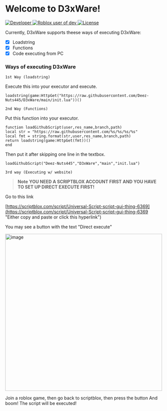 # Welcome to D3xWare!
  <a href="https://github.com/Deez-Nuts445">
       <img alt="Developer" src="https://img.shields.io/badge/Developer-Deez--Nuts445-yellow" />
    </a>
  <a href="https://www.roblox.com/users/3729175718/profile">
        <img alt="Roblox user of dev" src="https://img.shields.io/badge/Roblox%20User-herman__484-red?style=social&logo=roblox" />  
    </a> 
   <a href="https://github.com/Deez-Nuts445/D3xWare/blob/main/LICENSE.md">
      <img alt="License" src="https://img.shields.io/github/license/Deez-Nuts445/D3xWare">
   </a>

Currently, D3xWare supports theese ways of executing D3xWare:

- [x] Loadstring
- [x] Functions
- [x] Code executing from PC

### Ways of executing D3xWare

`1st Way (loadstring)`

Execute this into your executor and execute.

```
loadstring(game:HttpGet("https://raw.githubusercontent.com/Deez-Nuts445/D3xWare/main/init.lua"))()
```

`2nd Way (Functions)`

Put this function into your executor.

```
function loadGithubScript(user,res_name,branch,path)
local str = "https://raw.githubusercontent.com/%s/%s/%s/%s"
local fmt = string.format(str,user,res_name,branch,path)
return loadstring(game:HttpGet(fmt))()
end
```

Then put it after skipping one line in the textbox.
```
loadGithubScript("Deez-Nuts445","D3xWare","main","init.lua")
```

`3rd way (Executing w/ website)`

> **Note** 
> **YOU NEED A SCRIPTBLOX ACCOUNT FIRST AND YOU HAVE TO SET UP DIRECT EXECUTE FIRST!**

Go to this link

[https://scriptblox.com/script/Universal-Script-script-gui-thing-6369](https://scriptblox.com/script/Universal-Script-script-gui-thing-6369 "Either copy and paste or click this hyperlink")


You may see a button with the text "Direct execute"


<img width="500" alt="image" src="https://user-images.githubusercontent.com/111050099/209149419-ffcbfb01-9f6b-474a-bd9c-fbb039892ff4.png">


Join a roblox game, then go back to scriptblox, then press the button
And boom! The script will be executed!
